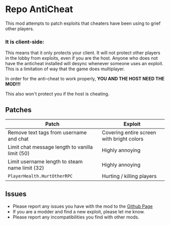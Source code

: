 # Repo AntiCheat
This mod attempts to patch exploits that cheaters have been using to grief other players. 

### It is client-side:
This means that it only protects your client. It will not protect other players in the lobby from exploits, even if you are the host. Anyone who does not have the anticheat installed will desync whenever someone uses an exploit. This is a limitation of way that the game does multiplayer.

In order for the anti-cheat to work properly, **YOU AND THE HOST NEED THE MOD!!!**

This also won't protect you if the host is cheating.


## Patches

| Patch | Exploit |
| ----------- | ----------- |
| Remove text tags from username and chat | Covering entire screen with bright colors |
| Limit chat message length to vanilla limit (50) | Highly annoying |
| Limit username length to steam name limit (32) | Highly annoying |
| `PlayerHealth.HurtOtherRPC` | Hurting / killing players |

## Issues
- Please report any issues you have with the mod to the [Github Page](https://github.com/Charlese2/RepoAntiCheat/issues)
- If you are a modder and find a new exploit, please let me know.
- Please report any incompatibilities you find with other mods.